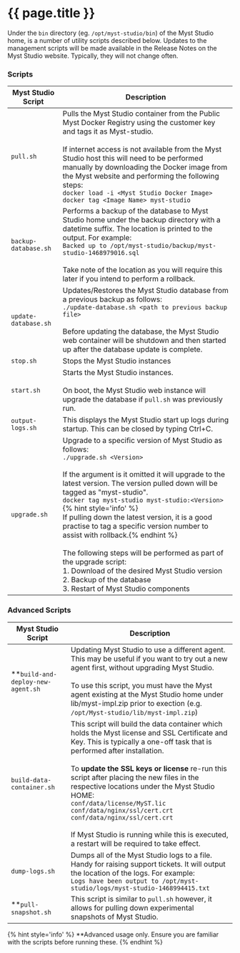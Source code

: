 # {{ page.title }}

<!-- toc -->

Under the `bin` directory (eg. `/opt/myst-studio/bin`) of the Myst Studio home, is a number of utility scripts described below. Updates to the management scripts will be made available in the Release Notes on the Myst Studio website. Typically, they will not change often.

### Scripts
| Myst Studio Script | Description |
|---|---|
| `pull.sh` | Pulls the Myst Studio container from the Public Myst Docker Registry using the customer key and tags it as Myst-studio.<br><br>If internet access is not available from the Myst Studio host this will need to be performed manually by downloading the Docker image from the Myst website and performing the following steps:<br>`docker load -i <Myst Studio Docker Image>`<br>`docker tag <Image Name> myst-studio` |
| `backup-database.sh` | Performs a backup of the database to Myst Studio home under the backup directory with a datetime suffix. The location is printed to the output. For example:<br>`Backed up to /opt/myst-studio/backup/myst-studio-1468979016.sql`<br><br>Take note of the location as you will require this later if you intend to perform a rollback. |
| `update-database.sh` | Updates/Restores the Myst Studio database from a previous backup as follows:<br>`./update-database.sh <path to previous backup file>`<br><br>Before updating the database, the Myst Studio web container will be shutdown and then started up after the database update is complete. |
| `stop.sh`	| Stops the Myst Studio instances |
| `start.sh`	| Starts the Myst Studio instances.<br><br>On boot, the Myst Studio web instance will upgrade the database if `pull.sh` was previously run. |
| `output-logs.sh` | This displays the Myst Studio start up logs during startup.  This can be closed by typing Ctrl+C. |
| `upgrade.sh` | Upgrade to a specific version of Myst Studio as follows:<br>`./upgrade.sh <Version>`<br><br>If the <Version> argument is it omitted it will upgrade to the latest version. The version pulled down will be tagged as "myst-studio".<br>`docker tag myst-studio myst-studio:<Version>`<br>{% hint style='info' %}<br>If pulling down the latest version, it is a good practise to tag a specific version number to assist with rollback.{% endhint %}<br><br>The following steps will be performed as part of the upgrade script:<br>1. Download of the desired Myst Studio version<br>2. Backup of the database<br>3. Restart of Myst Studio components |

### Advanced Scripts
| Myst Studio Script | Description |
|---|---|
| **`build-and-deploy-new-agent.sh` | Updating Myst Studio to use a different agent. This may be useful if you want to try out a new agent first, without upgrading Myst Studio.<br><br>To use this script, you must have the Myst agent existing at the Myst Studio home under lib/myst-impl.zip prior to exection (e.g. `/opt/Myst-studio/lib/myst-impl.zip`) |
| `build-data-container.sh` | This script will build the data container which holds the Myst license and SSL Certificate and Key. This is typically a one-off task that is performed after installation.<br><br>To **update the SSL keys or license** re-run this script after placing the new files in the respective locations under the Myst Studio HOME: <br>`conf/data/license/MyST.lic`<br>`conf/data/nginx/ssl/cert.crt`<br>`conf/data/nginx/ssl/cert.crt`<br><br>If Myst Studio is running while this is executed, a restart will be required to take effect. |
| `dump-logs.sh` | Dumps all of the Myst Studio logs to a file. Handy for raising support tickets. It will output the location of the logs. For example:<br>`Logs have been output to /opt/myst-studio/logs/myst-studio-1468994415.txt` |
| **`pull-snapshot.sh` | This script is similar to `pull.sh` however, it allows for pulling down experimental snapshots of Myst Studio. |

{% hint style='info' %}
**Advanced usage only. Ensure you are familiar with the scripts before running these.
{% endhint %}


